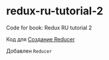 # redux-ru-tutorial-2
Code for book:
Redux RU tutorial 2

Код для [Создание Reducer](http://sp.carkva-gazeta.by/redux-ru-tutorial-2/sozdanie_reducer.html)

Добавлен ```Reducer```
